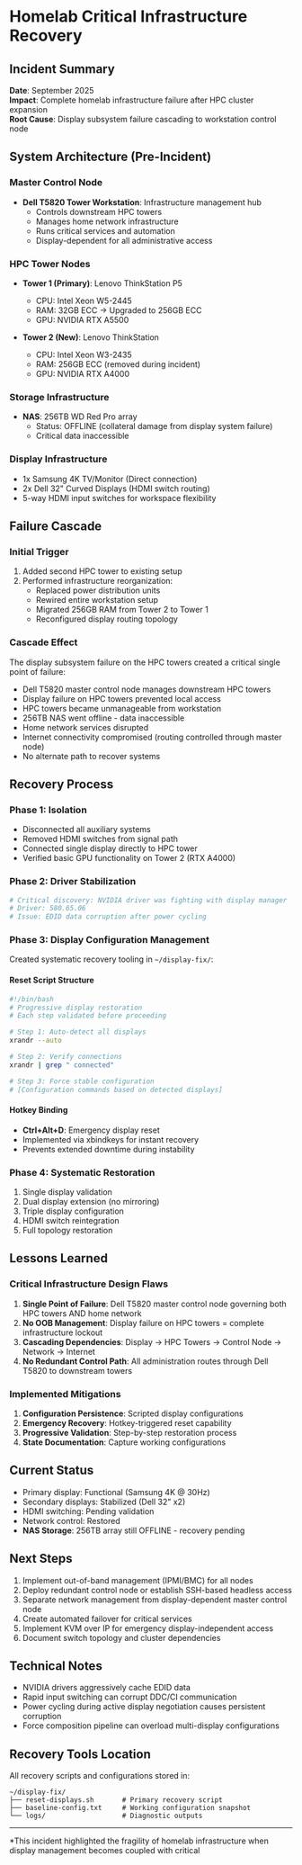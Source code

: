 # Homelab Critical Infrastructure Recovery

## Incident Summary
**Date**: September 2025  
**Impact**: Complete homelab infrastructure failure after HPC cluster expansion  
**Root Cause**: Display subsystem failure cascading to workstation control node  

## System Architecture (Pre-Incident)

### Master Control Node
- **Dell T5820 Tower Workstation**: Infrastructure management hub
  - Controls downstream HPC towers
  - Manages home network infrastructure
  - Runs critical services and automation
  - Display-dependent for all administrative access

### HPC Tower Nodes
- **Tower 1 (Primary)**: Lenovo ThinkStation P5
  - CPU: Intel Xeon W5-2445
  - RAM: 32GB ECC → Upgraded to 256GB ECC
  - GPU: NVIDIA RTX A5500
  
- **Tower 2 (New)**: Lenovo ThinkStation
  - CPU: Intel Xeon W3-2435  
  - RAM: 256GB ECC (removed during incident)
  - GPU: NVIDIA RTX A4000

### Storage Infrastructure
- **NAS**: 256TB WD Red Pro array
  - Status: OFFLINE (collateral damage from display system failure)
  - Critical data inaccessible

### Display Infrastructure
- 1x Samsung 4K TV/Monitor (Direct connection)
- 2x Dell 32" Curved Displays (HDMI switch routing)
- 5-way HDMI input switches for workspace flexibility

## Failure Cascade

### Initial Trigger
1. Added second HPC tower to existing setup
2. Performed infrastructure reorganization:
   - Replaced power distribution units
   - Rewired entire workstation setup
   - Migrated 256GB RAM from Tower 2 to Tower 1
   - Reconfigured display routing topology

### Cascade Effect
The display subsystem failure on the HPC towers created a critical single point of failure:
- Dell T5820 master control node manages downstream HPC towers
- Display failure on HPC towers prevented local access
- HPC towers became unmanageable from workstation
- 256TB NAS went offline - data inaccessible
- Home network services disrupted
- Internet connectivity compromised (routing controlled through master node)
- No alternate path to recover systems

## Recovery Process

### Phase 1: Isolation
- Disconnected all auxiliary systems
- Removed HDMI switches from signal path
- Connected single display directly to HPC tower
- Verified basic GPU functionality on Tower 2 (RTX A4000)

### Phase 2: Driver Stabilization
```bash
# Critical discovery: NVIDIA driver was fighting with display manager
# Driver: 580.65.06
# Issue: EDID data corruption after power cycling
```

### Phase 3: Display Configuration Management

Created systematic recovery tooling in `~/display-fix/`:

#### Reset Script Structure
```bash
#!/bin/bash
# Progressive display restoration
# Each step validated before proceeding

# Step 1: Auto-detect all displays
xrandr --auto

# Step 2: Verify connections
xrandr | grep " connected"

# Step 3: Force stable configuration
# [Configuration commands based on detected displays]
```

#### Hotkey Binding
- **Ctrl+Alt+D**: Emergency display reset
- Implemented via xbindkeys for instant recovery
- Prevents extended downtime during instability

### Phase 4: Systematic Restoration
1. Single display validation
2. Dual display extension (no mirroring)
3. Triple display configuration
4. HDMI switch reintegration
5. Full topology restoration

## Lessons Learned

### Critical Infrastructure Design Flaws
1. **Single Point of Failure**: Dell T5820 master control node governing both HPC towers AND home network
2. **No OOB Management**: Display failure on HPC towers = complete infrastructure lockout
3. **Cascading Dependencies**: Display → HPC Towers → Control Node → Network → Internet
4. **No Redundant Control Path**: All administration routes through Dell T5820 to downstream towers

### Implemented Mitigations
1. **Configuration Persistence**: Scripted display configurations
2. **Emergency Recovery**: Hotkey-triggered reset capability
3. **Progressive Validation**: Step-by-step restoration process
4. **State Documentation**: Capture working configurations

## Current Status
- Primary display: Functional (Samsung 4K @ 30Hz)
- Secondary displays: Stabilized (Dell 32" x2)
- HDMI switching: Pending validation
- Network control: Restored
- **NAS Storage**: 256TB array still OFFLINE - recovery pending

## Next Steps
1. Implement out-of-band management (IPMI/BMC) for all nodes
2. Deploy redundant control node or establish SSH-based headless access
3. Separate network management from display-dependent master control node
4. Create automated failover for critical services
5. Implement KVM over IP for emergency display-independent access
6. Document switch topology and cluster dependencies

## Technical Notes
- NVIDIA drivers aggressively cache EDID data
- Rapid input switching can corrupt DDC/CI communication
- Power cycling during active display negotiation causes persistent corruption
- Force composition pipeline can overload multi-display configurations

## Recovery Tools Location
All recovery scripts and configurations stored in:
```
~/display-fix/
├── reset-displays.sh       # Primary recovery script
├── baseline-config.txt     # Working configuration snapshot
└── logs/                   # Diagnostic outputs
```

---
*This incident highlighted the fragility of homelab infrastructure when display management becomes coupled with critical